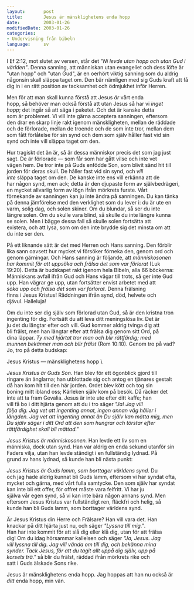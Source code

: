 ```yaml
---
layout:       post
title:        Jesus är mänsklighetens enda hopp
date:         2003-01-26
modifiedDate: 2003-01-26
categories:
- Undervisning från bibeln
language:     sv
---
```

I Ef 2:12, mot slutet av versen, står det <em>"Ni levde utan hopp och 
utan Gud i världen"</em>.  Denna sanning, att människan utan 
evangeliet och dess löfte är "utan hopp" och "utan Gud", är en oerhört 
viktig sanning som du aldrig någonsin skall släppa taget om.  Den bär 
nämligen med sig Guds kraft att få dig in i en rätt position av 
tacksamhet och ödmjukhet inför Herren.

Men för att man skall kunna förstå att Jesus <em>är</em> vårt enda \
hopp, så behöver man också förstå att utan Jesus så har vi <em>inget \
hopp</em>; det ingår så att säga i paketet.  Och det är kanske detta \
som är problemet.  Vi vill inte gärna acceptera sanningen, eftersom \
den drar en skarp linje rakt igenom mänskligheten, mellan de räddade \
och de förlorade, mellan de troende och de som inte tror, mellan dem \
som fått förlåtelse för sin synd och dem som själv håller fast vid sin \
synd och inte vill släppa taget om den.

Hur tragiskt det än är, så är dessa människor precis det som jag just \
sagt.  De är förlorade &mdash; som får som har gått vilse och inte vet \
vägen hem.  De tror inte på Guds enfödde Son, som blivit sänd hit till \
jorden för deras skull.  De håller fast vid sin synd, och <em>vill \
inte</em> släppa taget om den.  De kanske inte ens vill erkänna att de \
har någon synd, men ack; detta är den djupaste form av självbedrägeri, \
en mycket allvarlig form av lögn ifrån mörkrets furste.  Vårt \
förnekande av sanningen kan ju inte ändra på sanningen.  Du kan tänka \
på denna jämförelse med den verklighet som du lever i: du är ute en \
varm, solig dag, och solen skiner.  Om du blundar, så ser du inte \
längre solen.  Om du skulle vara blind, så skulle du inte längre kunna \
se solen.  Men i bägge dessa fall så skulle solen fortsätta att \
existera, och att lysa, som om den inte brydde sig det minsta om att \
du inte ser den.

På ett liknande sätt är det med Herren och Hans sanning.  Den förblir \
lika sann oavsett hur mycket vi försöker förneka den, genom ord och \
genom gärningar.  Och Hans sanning är följande, att <em>människosonen \
har kommit för att uppsöka och frälsa det som var förlorat</em> (Luk \
19:20).  Detta är budskapet rakt igenom hela Bibeln, alla 66 böckerna: \
Människans avfall ifrån Gud och Hans vägar till trots, så ger inte Gud \
upp.  Han vägrar ge upp, utan fortsätter envist arbetet med att \
<em>söka upp och frälsa det som var förlorat</em>.  Denna frälsning \
finns i Jesus Kristus!  Räddningen ifrån synd, död, helvete och \
djävul.  Halleluja!

Om du inte ser dig själv som förlorad utan Gud, så är den kristna tron \
ingenting för dig.  Fortsätt du att leva ditt meningslösa liv.  Det är \
ju det du längtar efter och vill.  Gud kommer aldrig tvinga dig att \
bli frälst, men han längtar efter att frälsa dig genom sitt Ord, på \
dina läppar.  <em>Ty med hjärtat tror man och blir rättfärdig; med \
munnen bekänner man och blir frälst</em> (Rom 10:10).  Genom tro på vad? \
Jo, tro på detta budskap:

<box>Jesus Kristus &mdash; mänsklighetens hopp</box> \

<em>Jesus Kristus är Guds Son.</em>  Han blev för ett ögonblick gjord till \
ringare än änglarna; han utblottade sig och antog en tjänares gestalt \
då han kom hit till den här jorden.  Ordet blev kött och tog sin \
boning mitt ibland oss; Kärleken själv kom på besök.  Då räcker det \
inte att ta fram Gevalia.  Jesus är inte ute efter ditt kaffe; han \
vill få bo i ditt hjärta genom att du i tro säger <em>"Ja! Jag vill \
följa dig.  Jag vet att ingenting annat, ingen annan väg håller i \
längden.  Jag vet att ingenting annat än Du själv kan mätta mig, men \
Du själv säger i ditt Ord att den som hungrar och törstar efter \
rättfärdighet skall bli mättad."</em>

<em>Jesus Kristus är människosonen.</em> Han levde ett liv som en \
människa, dock utan synd.  Han var aldrig en enda sekund utanför sin \
Faders vilja, utan han levde ständigt i en fullständig lydnad.  På \
grund av hans lydnad, så kunde han bli nästa punkt:

<em>Jesus Kristus är Guds lamm, som borttager världens synd.</em> Du \
och jag hade aldrig kunnat bli Guds lamm, eftersom vi har syndat ofta, \
mycket och gärna, med vårt fulla samtycke.  Den som själv har syndat \
kan inte bli ett offer, för offret måste vara felfritt.  Vi har ju \
själva vår egen synd, så vi kan inte bära någon annans synd.  Men \
eftersom Jesus Kristus var fullständigt ren, fläckfri och helig, så \
kunde han bli Guds lamm, som borttager världens synd.

Är Jesus Kristus din Herre och Frälsare?  Han vill vara det.  Han \
knackar på ditt hjärta just nu, och säger <em>"Lyssna till mig."</em>.  \
Han har inte kommit för att slå dig eller klå dig, utan för att frälsa \
dig!  Om du idag hörsammar kallelsen och säger <em>"Ja, Jesus.  Jag \
vill lyssna till dig.  Jag vill vända om till dig, och bekänna mina \
synder.  Tack Jesus, för att du tagit allt uppå dig själv, upp på \
korsets trä."</em> så blir du frälst, räddad ifrån mörkrets rike och \
satt i Guds älskade Sons rike.

Jesus är mänsklighetens enda hopp.  Jag hoppas att han nu också är \
<em>ditt</em> enda hopp, min vän.

